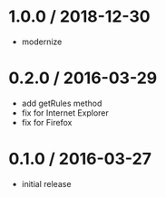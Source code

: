# 1.0.0 / 2018-12-30

- modernize

# 0.2.0 / 2016-03-29

- add getRules method
- fix for Internet Explorer
- fix for Firefox

# 0.1.0 / 2016-03-27

- initial release

